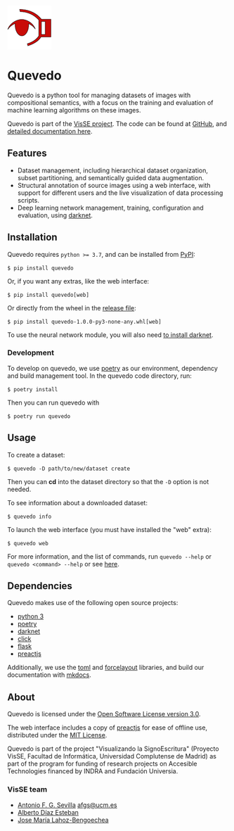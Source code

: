 ![Quevedo Logo](quevedo/logo.png)

# Quevedo

Quevedo is a python tool for managing datasets of images with compositional
semantics, with a focus on the training and evaluation of machine learning
algorithms on these images.

Quevedo is part of the [VisSE project](https://www.ucm.es/visse). The code can
be found at [GitHub](https://github.com/agarsev/quevedo), and [detailed
documentation here](https://agarsev.github.io/quevedo).

## Features

- Dataset management, including hierarchical dataset organization, subset
    partitioning, and semantically guided data augmentation.
- Structural annotation of source images using a web interface, with support for
    different users and the live visualization of data processing scripts.
- Deep learning network management, training, configuration and evaluation,
    using [darknet].

## Installation

Quevedo requires `python >= 3.7`, and can be installed from
[PyPI](https://pypi.org/project/quevedo/):

```shell
$ pip install quevedo
```

Or, if you want any extras, like the web interface:

```shell
$ pip install quevedo[web]
```

Or directly from the wheel in the [release
file](https://github.com/agarsev/quevedo/releases):

```shell
$ pip install quevedo-1.0.0-py3-none-any.whl[web]
```

To use the neural network module, you will also need [to install
darknet](https://agarsev.github.io/quevedo/latest/nets/#installation).

### Development

To develop on quevedo, we use [poetry] as our environment, dependency and build
management tool. In the quevedo code directory, run:

```shell
$ poetry install
```

Then you can run quevedo with

```shell
$ poetry run quevedo
```

## Usage

To create a dataset:

```shell
$ quevedo -D path/to/new/dataset create
```

Then you can **cd** into the dataset directory so that the `-D` option is not
needed.

To see information about a downloaded dataset:

```shell
$ quevedo info
```

To launch the web interface (you must have installed the "web" extra):

```shell
$ quevedo web
```

For more information, and the list of commands, run `quevedo --help` or `quevedo
<command> --help` or see [here](https://agarsev.github.io/quevedo/latest/cli/).

## Dependencies

Quevedo makes use of the following open source projects:

- [python 3]
- [poetry]
- [darknet]
- [click]
- [flask]
- [preactjs]

Additionally, we use the [toml] and [forcelayout] libraries, and build our
documentation with [mkdocs].

## About

Quevedo is licensed under the [Open Software License version
3.0](https://opensource.org/licenses/OSL-3.0).

The web interface includes a copy of [preactjs] for ease of offline use, distributed
under the [MIT License](https://github.com/preactjs/preact/blob/master/LICENSE).

Quevedo is part of the project "Visualizando la SignoEscritura" (Proyecto VisSE,
Facultad de Informática, Universidad Complutense de Madrid) as part of the
program for funding of research projects on Accesible Technologies financed by
INDRA and Fundación Universia.

### VisSE team

- [Antonio F. G. Sevilla](https://github.com/agarsev) <afgs@ucm.es>
- [Alberto Díaz Esteban](https://www.ucm.es/directorio?id=20069)
- [Jose María Lahoz-Bengoechea](https://ucm.es/lengespyteoliter/cv-lahoz-bengoechea-jose-maria)

[darknet]: https://pjreddie.com/darknet/install/
[poetry]: https://python-poetry.org/
[python 3]: https://www.python.org/
[click]: https://click.palletsprojects.com/
[flask]: https://flask.palletsprojects.com/en/2.0.x/
[preactjs]: https://preactjs.com/
[toml]: https://pypi.org/project/toml/
[forcelayout]: https://pypi.org/project/forcelayout/
[mkdocs]: https://www.mkdocs.org/

